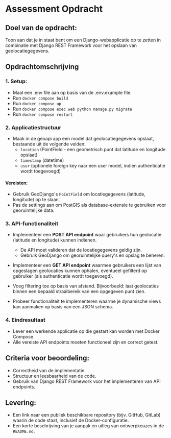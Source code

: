 # Assessment Opdracht

## Doel van de opdracht:
Toon aan dat je in staat bent om een Django-webapplicatie op te zetten in combinatie met Django REST Framework voor het opslaan van geolocatiegegevens. 

## Opdrachtomschrijving

### 1. Setup:
- Maal een .env file aan op basis van de .env.example file.
- Run `docker compose build`
- Run `docker compose up`
- Run `docker compose exec web python manage.py migrate`
- Run `docker compose restart`


### 2. Applicatiestructuur
- Maak in de geoapi app een model dat geolocatiegegevens opslaat, bestaande uit de volgende velden:
  - `location` (PointField - een geometrisch punt dat latitude en longitude opslaat)
  - `timestamp` (datetime)
  - `user` (optionele foreign key naar een user model, indien authenticatie wordt toegevoegd)

#### Vereisten:
- Gebruik GeoDjango's `PointField` om locatiegegevens (latitude, longitude) op te slaan.
- Pas de settings aan om PostGIS als database-extensie te gebruiken voor georuimtelijke data.

### 3. API-functionaliteit
- Implementeer een **POST API endpoint** waar gebruikers hun geolocatie (latitude en longitude) kunnen indienen.
  - De API moet valideren dat de locatiegegevens geldig zijn.
  - Gebruik GeoDjango om georuimtelijke query's en opslag te beheren.
- Implementeer een **GET API endpoint** waarmee gebruikers een lijst van opgeslagen geolocaties kunnen ophalen, eventueel gefilterd op gebruiker (als authenticatie wordt toegevoegd).
- Voeg filtering toe op basis van afstand. Bijvoorbeeld: laat geolocaties binnen een bepaald straalbereik van een opgegeven punt zien.

- Probeer functionaliteit te implementeren waarme je dynamische views kan aanmaken op basis van een JSON schema. 

### 4. Eindresultaat
- Lever een werkende applicatie op die gestart kan worden met Docker Compose.
- Alle vereiste API endpoints moeten functioneel zijn en correct getest.

## Criteria voor beoordeling:
- Correctheid van de implementatie.
- Structuur en leesbaarheid van de code.
- Gebruik van Django REST Framework voor het implementeren van API endpoints.

## Levering:
- Een link naar een publiek beschikbare repository (bijv. GitHub, GitLab) waarin de code staat, inclusief de Docker-configuratie.
- Een korte beschrijving van je aanpak en uitleg van ontwerpkeuzes in de `README.md`.
